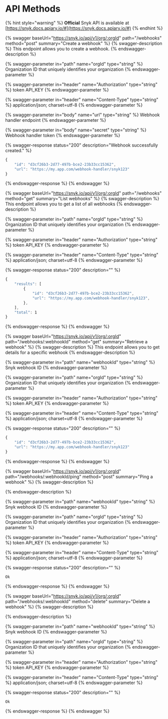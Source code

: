 # API Methods

{% hint style="warning" %}
**Official** Snyk API is available at [https://snyk.docs.apiary.io/#](https://snyk.docs.apiary.io/#)
{% endhint %}

{% swagger baseUrl="https://snyk.io/api/v1/org/:orgId" path="/webhooks" method="post" summary="Create a webhook" %}
{% swagger-description %}
This endpoint allows you to create a webhook.
{% endswagger-description %}

{% swagger-parameter in="path" name="orgId" type="string" %}
Organization ID that uniquely identifies your organization
{% endswagger-parameter %}

{% swagger-parameter in="header" name="Authorization" type="string" %}
token API_KEY
{% endswagger-parameter %}

{% swagger-parameter in="header" name="Content-Type" type="string" %}
application/json; charset=utf-8
{% endswagger-parameter %}

{% swagger-parameter in="body" name="url" type="string" %}
Webhook handler endpoint
{% endswagger-parameter %}

{% swagger-parameter in="body" name="secret" type="string" %}
Webhook handler token
{% endswagger-parameter %}

{% swagger-response status="200" description="Webhook successfully created." %}
```javascript
{
    "id": ​"d3cf26b3-2d77-497b-bce2-23b33cc15362"​,
    "url": ​"https://my.app.com/webhook-handler/snyk123"​
}
```
{% endswagger-response %}
{% endswagger %}

{% swagger baseUrl="https://snyk.io/api/v1/org/:orgId" path="/webhooks" method="get" summary="List webhooks" %}
{% swagger-description %}
This endpoint allows you to get a list of all webhooks
{% endswagger-description %}

{% swagger-parameter in="path" name="orgId" type="string" %}
Organization ID that uniquely identifies your organization
{% endswagger-parameter %}

{% swagger-parameter in="header" name="Authorization" type="string" %}
token API_KEY
{% endswagger-parameter %}

{% swagger-parameter in="header" name="Content-Type" type="string" %}
application/json; charset=utf-8
{% endswagger-parameter %}

{% swagger-response status="200" description="" %}
```javascript
{
    "results": [
        {
            "id": ​"d3cf26b3-2d77-497b-bce2-23b33cc15362"​, 
            "url": ​"https://my.app.com/webhook-handler/snyk123",​
        },
    ],
    "total": ​1
}
```
{% endswagger-response %}
{% endswagger %}

{% swagger baseUrl="https://snyk.io/api/v1/org/:orgId" path="/webhooks/:webhookId" method="get" summary="Retrieve a webhook" %}
{% swagger-description %}
This endpoint allows you to get details for a specific webhook
{% endswagger-description %}

{% swagger-parameter in="path" name="webhookId" type="string" %}
Snyk webhook ID
{% endswagger-parameter %}

{% swagger-parameter in="path" name="orgId" type="string" %}
Organization ID that uniquely identifies your organization
{% endswagger-parameter %}

{% swagger-parameter in="header" name="Authorization" type="string" %}
token API_KEY
{% endswagger-parameter %}

{% swagger-parameter in="header" name="Content-Type" type="string" %}
application/json; charset=utf-8
{% endswagger-parameter %}

{% swagger-response status="200" description="" %}
```javascript
{
    "id": ​"d3cf26b3-2d77-497b-bce2-23b33cc15362"​,
    "url": ​"https://my.app.com/webhook-handler/snyk123"​
}
```
{% endswagger-response %}
{% endswagger %}

{% swagger baseUrl="https://snyk.io/api/v1/org/:orgId" path="/webhooks/:webhookId/ping" method="post" summary="Ping a webhook" %}
{% swagger-description %}

{% endswagger-description %}

{% swagger-parameter in="path" name="webhookId" type="string" %}
Snyk webhook ID
{% endswagger-parameter %}

{% swagger-parameter in="path" name="orgId" type="string" %}
Organization ID that uniquely identifies your organization
{% endswagger-parameter %}

{% swagger-parameter in="header" name="Authorization" type="string" %}
token API_KEY
{% endswagger-parameter %}

{% swagger-parameter in="header" name="Content-Type" type="string" %}
application/json; charset=utf-8
{% endswagger-parameter %}

{% swagger-response status="200" description="" %}
```
Ok
```
{% endswagger-response %}
{% endswagger %}

{% swagger baseUrl="https://snyk.io/api/v1/org/:orgId" path="/webhooks/:webhookId" method="delete" summary="Delete a webhook" %}
{% swagger-description %}

{% endswagger-description %}

{% swagger-parameter in="path" name="webhookId" type="string" %}
Snyk webhook ID
{% endswagger-parameter %}

{% swagger-parameter in="path" name="orgId" type="string" %}
Organization ID that uniquely identifies your organization
{% endswagger-parameter %}

{% swagger-parameter in="header" name="Authorization" type="string" %}
token API_KEY
{% endswagger-parameter %}

{% swagger-parameter in="header" name="Content-Type" type="string" %}
application/json; charset=utf-8
{% endswagger-parameter %}

{% swagger-response status="200" description="" %}
```
Ok
```
{% endswagger-response %}
{% endswagger %}
